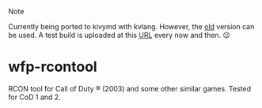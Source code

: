 > [!NOTE]
> Currently being ported to kivymd with kvlang. However, the [old](https://github.com/Wolf-Pack-Clan/wfp-rcontool/tree/main/old) version can be used.
> A test build is uploaded at this [URL](https://cytfiles.optikl.ink/wfprcon-debug.apk) every now and then. 😉️

# wfp-rcontool
RCON tool for Call of Duty ® (2003) and some other similar games. Tested for CoD 1 and 2.
